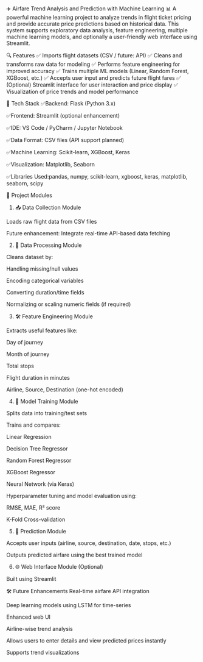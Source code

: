 ✈️ Airfare Trend Analysis and Prediction with Machine Learning
📊 A powerful machine learning project to analyze trends in flight ticket pricing and provide accurate price predictions based on historical data. This system supports exploratory data analysis, feature engineering, multiple machine learning models, and optionally a user-friendly web interface using Streamlit.

🔍 Features
✅ Imports flight datasets (CSV / future: API)
✅ Cleans and transforms raw data for modeling
✅ Performs feature engineering for improved accuracy
✅ Trains multiple ML models (Linear, Random Forest, XGBoost, etc.)
✅ Accepts user input and predicts future flight fares
✅ (Optional) Streamlit interface for user interaction and price display
✅ Visualization of price trends and model performance

🧱 Tech Stack
✅Backend: Flask (Python 3.x)

✅Frontend: Streamlit (optional enhancement)

✅IDE: VS Code / PyCharm / Jupyter Notebook

✅Data Format: CSV files (API support planned)

✅Machine Learning: Scikit-learn, XGBoost, Keras

✅Visualization: Matplotlib, Seaborn

✅Libraries Used:pandas, numpy, scikit-learn, xgboost, keras, matplotlib, seaborn, scipy

🧩 Project Modules
1. 📥 Data Collection Module

Loads raw flight data from CSV files

Future enhancement: Integrate real-time API-based data fetching

2. 🧹 Data Processing Module

Cleans dataset by:

Handling missing/null values

Encoding categorical variables

Converting duration/time fields

Normalizing or scaling numeric fields (if required)

3. 🛠 Feature Engineering Module

Extracts useful features like:

Day of journey

Month of journey

Total stops

Flight duration in minutes

Airline, Source, Destination (one-hot encoded)

4. 🤖 Model Training Module

Splits data into training/test sets

Trains and compares:

Linear Regression

Decision Tree Regressor

Random Forest Regressor

XGBoost Regressor

Neural Network (via Keras)

Hyperparameter tuning and model evaluation using:

RMSE, MAE, R² score

K-Fold Cross-validation

5. 🔮 Prediction Module

Accepts user inputs (airline, source, destination, date, stops, etc.)

Outputs predicted airfare using the best trained model

6. 🌐 Web Interface Module (Optional)

Built using Streamlit

🛠️ Future Enhancements
Real-time airfare API integration

Deep learning models using LSTM for time-series

Enhanced web UI

Airline-wise trend analysis

Allows users to enter details and view predicted prices instantly

Supports trend visualizations
